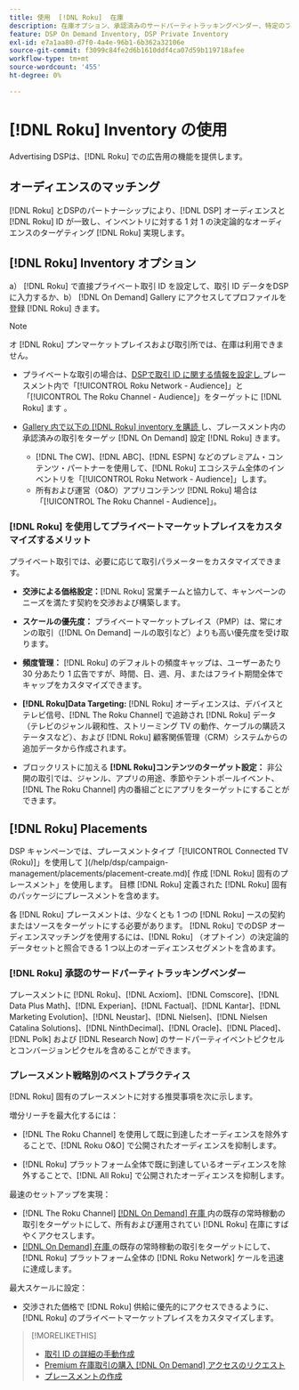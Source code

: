 ```yaml
---
title: 使用  [!DNL Roku]  在庫
description: 在庫オプション、承認済みのサードパーティトラッキングベンダー、特定のプレースメントのベストプラクティスなど、 [!DNL Roku] とのDSP パートナーシップについて説明  [!DNL Roku] ます。
feature: DSP On Demand Inventory, DSP Private Inventory
exl-id: e7a1aa80-d7f0-4a4e-96b1-6b362a32106e
source-git-commit: f3099c84fe2d6b1610ddf4ca07d59b119718afee
workflow-type: tm+mt
source-wordcount: '455'
ht-degree: 0%

---
```


# [!DNL Roku] Inventory の使用

Advertising DSPは、[!DNL Roku] での広告用の機能を提供します。

## オーディエンスのマッチング

[!DNL Roku] とDSPのパートナーシップにより、[!DNL DSP] オーディエンスと [!DNL Roku] ID が一致し、インベントリに対する 1 対 1 の決定論的なオーディエンスのターゲティング [!DNL Roku] 実現します。

## [!DNL Roku] Inventory オプション

a） [!DNL Roku] で直接プライベート取引 ID を設定して、取引 ID データをDSPに入力するか、b） [!DNL On Demand] Gallery にアクセスしてプロファイルを登録 [!DNL Roku] きます。

>[!NOTE]
>
>オ [!DNL Roku] プンマーケットプレイスおよび取引所では、在庫は利用できません。

* プライベートな取引の場合は、[DSPで取引 ID に関する情報を設定し ](/help/dsp/inventory/deal-id-create.md) プレースメント内で「[!UICONTROL Roku Network - Audience]」と「[!UICONTROL The Roku Channel - Audience]」をターゲットに [!DNL Roku] ます <!-- Or do you target the deal ID?? I see those strings for Roku On Demand inventory. Clarify if all Roku private deals show up as one or the other of these in Roku Private inventory in Roku placement settings. -->。

* [Gallery 内で以下の  [!DNL Roku] inventory を購読 ](/help/dsp/inventory/on-demand-inventory-subscribe.md) し、プレースメント内の承認済みの取引をターゲッ  [!DNL On Demand]  設定 [!DNL Roku] きます。

   * [!DNL The CW]、[!DNL ABC]、[!DNL ESPN] などのプレミアム・コンテンツ・パートナーを使用して、[!DNL Roku] エコシステム全体のインベントリを「[!UICONTROL Roku Network - Audience]」します。
   * 所有および運営（O&amp;O）アプリコンテンツ [!DNL Roku] 場合は「[!UICONTROL The Roku Channel - Audience]」。

### [!DNL Roku] を使用してプライベートマーケットプレイスをカスタマイズするメリット

プライベート取引では、必要に応じて取引パラメーターをカスタマイズできます。

* **交渉による価格設定：**[!DNL Roku] 営業チームと協力して、キャンペーンのニーズを満たす契約を交渉および構築します。

* **スケールの優先度：** プライベートマーケットプレイス（PMP）は、常にオンの取引（[!DNL On Demand] ールの取引など）よりも高い優先度を受け取ります。

* **頻度管理：** [!DNL Roku] のデフォルトの頻度キャップは、ユーザーあたり 30 分あたり 1 広告ですが、時間、日、週、月、またはフライト期間全体でキャップをカスタマイズできます。<!-- Within the DSP placement settings? NO - you negotiate this with Roku, but Christine to confirm with Amanda whether you should be able to edit this in placement. -->

* **[!DNL Roku]Data Targeting:** [!DNL Roku] オーディエンスは、デバイスとテレビ信号、[!DNL The Roku Channel] で追跡され [!DNL Roku] データ（テレビのジャンル親和性、ストリーミング TV の動作、ケーブルの購読ステータスなど）、および [!DNL Roku] 顧客関係管理（CRM）システムからの追加データから作成されます。

* ブロックリストに加える **[!DNL Roku]コンテンツのターゲット設定：** 非公開の取引では、ジャンル、アプリの用途、季節やテントポールイベント、[!DNL The Roku Channel] 内の番組ごとにアプリをターゲットにすることができます。

## [!DNL Roku] Placements

DSP キャンペーンでは、プレースメントタイプ「[!UICONTROL Connected TV (Roku)]」を使用して ](/help/dsp/campaign-management/placements/placement-create.md)[ 作成  [!DNL Roku] 固有のプレースメント」を使用します。 目標 [!DNL Roku] 定義された [!DNL Roku] 固有のパッケージにプレースメントを含めます。

各 [!DNL Roku] プレースメントは、少なくとも 1 つの [!DNL Roku] ースの契約またはソースをターゲットにする必要があります。 [!DNL Roku] でのDSP オーディエンスマッチングを使用するには、[!DNL Roku] （オプトイン）の決定論的データセットと照合できる 1 つ以上のオーディエンスセグメントを含めます。

### [!DNL Roku] 承認のサードパーティトラッキングベンダー

プレースメントに [!DNL Roku]、[!DNL Acxiom]、[!DNL Comscore]、[!DNL Data Plus Math]、[!DNL Experian]、[!DNL Factual]、[!DNL Kantar]、[!DNL Marketing Evolution]、[!DNL Neustar]、[!DNL Nielsen]、[!DNL Nielsen Catalina Solutions]、[!DNL NinthDecimal]、[!DNL Oracle]、[!DNL Placed]、[!DNL Polk] および [!DNL Research Now] のサードパーティイベントピクセルとコンバージョンピクセルを含めることができます。

### プレースメント戦略別のベストプラクティス

[!DNL Roku] 固有のプレースメントに対する推奨事項を次に示します。

増分リーチを最大化するには：

* [!DNL The Roku Channel] を使用して既に到達したオーディエンスを除外することで、[!DNL Roku O&O] で公開されたオーディエンスを抑制します。

* [!DNL Roku] プラットフォーム全体で既に到達しているオーディエンスを除外することで、[!DNL All Roku] で公開されたオーディエンスを抑制します。

最速のセットアップを実現：

* [!DNL The Roku Channel] [[!DNL On Demand]  在庫 ](/help/dsp/inventory/on-demand-inventory-subscribe.md) 内の既存の常時稼動の取引をターゲットにして、所有および運用されてい [!DNL Roku] 在庫にすばやくアクセスします。
* [[!DNL On Demand]  在庫 ](/help/dsp/inventory/on-demand-inventory-subscribe.md) の既存の常時稼動の取引をターゲットにして、[!DNL Roku] プラットフォーム全体の [!DNL Roku Network] ケールを迅速に達成します。

最大スケールに設定：

* 交渉された価格で [!DNL Roku] 供給に優先的にアクセスできるように、[!DNL Roku] のプライベートマーケットプレイスをカスタマイズします。

>[!MORELIKETHIS]
>
>* [ 取引 ID の詳細の手動作成 ](/help/dsp/inventory/deal-id-create.md)
> * [Premium 在庫取引の購入  [!DNL On Demand]  アクセスのリクエスト ](/help/dsp/inventory/on-demand-inventory-subscribe.md)
>* [ プレースメントの作成 ](/help/dsp/campaign-management/placements/placement-create.md)
